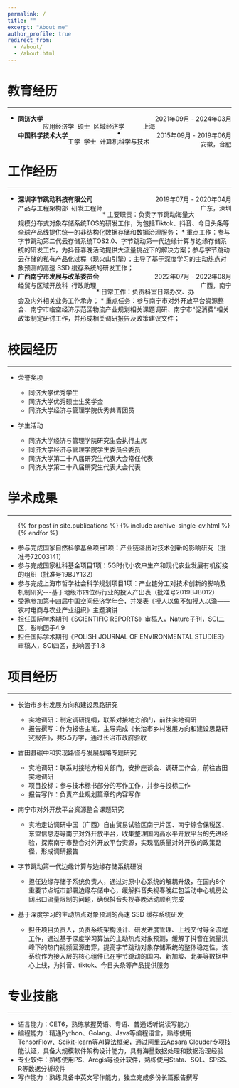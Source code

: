 ```yaml
---
permalink: /
title: ""
excerpt: "About me"
author_profile: true
redirect_from: 
  - /about/
  - /about.html
---
```



教育经历
======
------
* <div id="expand-box-header"></div>
    <span style="float: left; font-weight: bold">同济大学</span> 
    <span style="float: right;">2021年09月 - 2024年03月</span><br>
    <span style="float: left">应用经济学&nbsp;&nbsp;硕士&nbsp;&nbsp;区域经济学</span> 
    <span style="float: right;">上海</span><br>

* <div id="expand-box-header"></div>
    <span style="float: left; font-weight: bold">中国科学技术大学</span> 
    <span style="float: right;">2015年09月 - 2019年06月</span><br>
    <span style="float: left">工学&nbsp;&nbsp;学士&nbsp;&nbsp;计算机科学与技术</span> 
    <span style="float: right;">安徽，合肥</span><br>


工作经历
======
------
* <div id="expand-box-header"></div>
    <span style="float: left; font-weight: bold">深圳字节跳动科技有限公司</span> 
    <span style="float: right;">2019年07月 - 2020年04月</span><br>
    <span style="float: left">产品与工程架构部&nbsp;&nbsp;研发工程师</span> 
    <span style="float: right;">广东，深圳</span><br>
  * 主要职责：负责字节跳动海量大规模分布式对象存储系统TOS的研发工作，为包括Tiktok、抖音、今日头条等全球产品线提供统一的非结构化数据存储和数据治理服务；
  * 重点工作：参与字节跳动第二代云存储系统TOS2.0、字节跳动第一代边缘计算与边缘存储系统的研发工作，为抖音春晚活动提供大流量挑战下的解决方案；参与字节跳动云存储的私有产品化过程（现火山引擎）；主导了基于深度学习的主动热点对象预测的高速 SSD 缓存系统的研发工作；


* <div id="expand-box-header"></div>
    <span style="float: left; font-weight: bold">广西南宁市发展与改革委员会</span> 
    <span style="float: right;">2022年07月 - 2022年08月</span><br>
    <span style="float: left">经贸与区域开放科&nbsp;&nbsp;行政助理</span> 
    <span style="float: right;">广西，南宁</span><br>
  * 日常工作：负责科室日常办文、办会及内外相关业务工作承办；
  * 重点任务：参与南宁市对外开放平台资源整合、南宁市临空经济示范区物流产业规划相关课题调研、南宁市“促消费”相关政策制定研讨工作，并形成相关调研报告及政策建议文件；


校园经历
======
------
* 荣誉奖项
  * 同济大学优秀学生
  * 同济大学优秀硕士生奖学金
  * 同济大学经济与管理学院优秀共青团员

* 学生活动
  * 同济大学经济与管理学院研究生会执行主席
  * 同济大学经济与管理学院学生委员会委员
  * 同济大学第二十八届研究生代表大会常任代表
  * 同济大学第二十八届研究生代表大会代表
 
学术成果
======
------

<ul>{% for post in site.publications %}
{% include archive-single-cv.html %}
{% endfor %}</ul>

* 参与完成国家自然科学基金项目1项：产业链溢出对技术创新的影响研究（批准号72003141）
* 参与完成国家社科基金项目1项：5G时代小农户生产和现代农业发展有机衔接的组织（批准号19BJY132）
* 参与完成上海市哲学社会科学规划项目1项：产业链分工对技术创新的影响及机制研究---基于地级市四位码行业的投入产出表（批准号2019BJB012）
* 受邀参加第十四届中国空间经济学年会，并发表《授人以鱼不如授人以渔——农村电商与农业产业组织》主题演讲
* 担任国际学术期刊《SCIENTIFIC REPORTS》审稿人，Nature子刊，SCI二区，影响因子4.9
* 担任国际学术期刊《POLISH JOURNAL OF ENVIRONMENTAL STUDIES》审稿人，SCI四区，影响因子1.8


项目经历
======
------

* 长治市乡村发展方向和建设思路研究
  * 实地调研：制定调研提纲，联系对接地方部门，前往实地调研
  * 报告撰写：作为报告主笔，主导完成《长治市乡村发展方向和建设思路研究报告》，共5.5万字，通过长治市政府验收
 
* 古田县碳中和实现路径与发展战略专题研究
  * 实地调研：联系对接地方相关部门，安排座谈会、调研工作会，前往古田实地调研
  * 项目投标：参与技术标书部分的写作工作，并参与投标工作
  * 报告写作：负责产业规划篇章的内容写作

* 南宁市对外开放平台资源整合课题研究
  * 实地走访调研中国（广西）自由贸易试验区南宁片区、南宁综合保税区、东盟信息港等南宁对外开放平台，收集整理国内高水平开放平台的先进经验，探索南宁市整合对外开放平台资源，实现高质量对外开放的政策路径，形成调研报告
 
* 字节跳动第一代边缘计算与边缘存储系统研发
  * 担任边缘存储子系统负责人，通过对原中心系统的解耦升级，在国内8个重要节点城市部署边缘存储中心，缓解抖音央视春晚红包活动中心机房公网出口流量限制的问题，确保抖音央视春晚活动顺利完成

* 基于深度学习的主动热点对象预测的高速 SSD 缓存系统研发
  * 担任项目负责人，负责系统架构设计、研发进度管理、上线交付等全流程工作，通过基于深度学习算法的主动热点对象预测，缓解了抖音在流量洪峰下的热门视频回源击穿，提高字节跳动对象存储系统的整体稳定性，该系统作为接入层的核心组件已在字节跳动的国内、新加坡、北美等数据中心上线，为抖音、tiktok、今日头条等产品提供服务

专业技能
======
------

* 语言能力：CET6，熟练掌握英语、粤语、普通话听说读写能力
* 编程能力：精通Python、Golang、Java等编程语言，熟练使用TensorFlow、Scikit-learn等AI算法框架，通过阿里云Apsara Clouder专项技能认证，具备大规模软件架构设计能力，具有海量数据处理和数据治理经验
* 专业软件：熟练使用PS、Arcgis等设计软件，熟练使用Stata、SQL、SPSS、R等数据分析软件
* 写作能力：熟练具备中英文写作能力，独立完成多份长篇报告撰写
